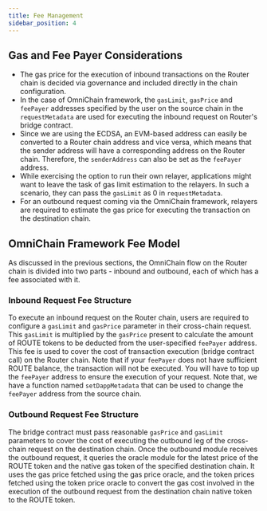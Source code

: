 ```yaml
---
title: Fee Management
sidebar_position: 4
---
```


## Gas and Fee Payer Considerations

- The gas price for the execution of inbound transactions on the Router chain is decided via governance and included directly in the chain configuration.
- In the case of OmniChain framework, the `gasLimit`, `gasPrice` and `feePayer` addresses specified by the user on the source chain in the `requestMetadata` are used for executing the inbound request on Router's bridge contract.
- Since we are using the ECDSA, an EVM-based address can easily be converted to a Router chain address and vice versa, which means that the sender address will have a corresponding address on the Router chain. Therefore, the `senderAddress` can also be set as the `feePayer` address.
- While exercising the option to run their own relayer, applications might want to leave the task of gas limit estimation to the relayers. In such a scenario, they can pass the `gasLimit` as $0$ in `requestMetadata`.
- For an outbound request coming via the OmniChain framework, relayers are required to estimate the gas price for executing the transaction on the destination chain.

## OmniChain Framework Fee Model

As discussed in the previous sections, the OmniChain flow on the Router chain is divided into two parts - inbound and outbound, each of which has a fee associated with it.

### Inbound Request Fee Structure

To execute an inbound request on the Router chain, users are required to configure a `gasLimit` and `gasPrice` parameter in their cross-chain request. This `gasLimit` is multiplied by the `gasPrice` present to calculate the amount of ROUTE tokens to be deducted from the user-specified `feePayer` address. This fee is used to cover the cost of transaction execution (bridge contract call) on the Router chain. Note that if your `feePayer` does not have sufficient ROUTE balance, the transaction will not be executed. You will have to top up the `feePayer` address to ensure the execution of your request. Note that, we have a function named `setDappMetadata` that can be used to change the `feePayer` address from the source chain.

### Outbound Request Fee Structure

The bridge contract must pass reasonable `gasPrice` and `gasLimit` parameters to cover the cost of executing the outbound leg of the cross-chain request on the destination chain. Once the outbound module receives the outbound request, it queries the oracle module for the latest price of the ROUTE token and the native gas token of the specified destination chain. It uses the gas price fetched using the gas price oracle, and the token prices fetched using the token price oracle to convert the gas cost involved in the execution of the outbound request from the destination chain native token to the ROUTE token.
